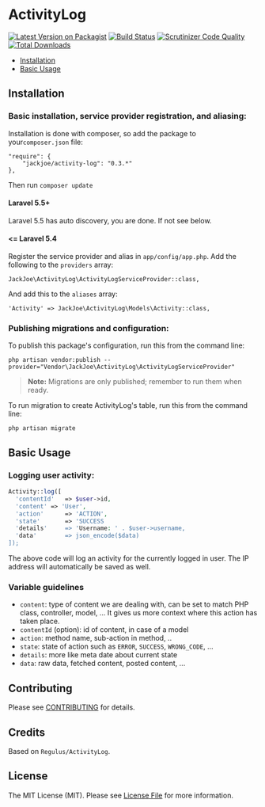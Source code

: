 # ActivityLog

[![Latest Version on Packagist](https://img.shields.io/packagist/v/jackjoe/activity-log.svg?style=flat-square)](https://packagist.org/packages/jackjoe/activity-log)
[![Build Status](https://travis-ci.org/jackjoe/activity-log.svg?branch=master)](https://travis-ci.org/jackjoe/activity-log)
[![Scrutinizer Code Quality](https://scrutinizer-ci.com/g/jackjoe/activity-log/badges/quality-score.png?b=master)](https://scrutinizer-ci.com/g/jackjoe/activity-log/?branch=master)
[![Total Downloads](https://img.shields.io/packagist/dt/jackjoe/activity-log.svg?style=flat-square)](https://packagist.org/packages/jackjoe/activity-log)

* [Installation](#installation)
* [Basic Usage](#basic-usage)

<a name="installation"></a>

## Installation

### Basic installation, service provider registration, and aliasing:

Installation is done with composer, so add the package to your`composer.json`
file:

    "require": {
    	"jackjoe/activity-log": "0.3.*"
    },

Then run `composer update`

#### Laravel 5.5+

Laravel 5.5 has auto discovery, you are done. If not see below.

#### <= Laravel 5.4

Register the service provider and alias in `app/config/app.php`. Add the
following to the `providers` array:

    JackJoe\ActivityLog\ActivityLogServiceProvider::class,

And add this to the `aliases` array:

    'Activity' => JackJoe\ActivityLog\Models\Activity::class,

### Publishing migrations and configuration:

To publish this package's configuration, run this from the command line:

    php artisan vendor:publish --provider="Vendor\JackJoe\ActivityLog\ActivityLogServiceProvider"

> **Note:** Migrations are only published; remember to run them when ready.

To run migration to create ActivityLog's table, run this from the command line:

    php artisan migrate

<a name="basic-usage"></a>

## Basic Usage

### Logging user activity:

```php
Activity::log([
  'contentId'   => $user->id,
  'content' => 'User',
  'action'      => 'ACTION',
  'state'       => 'SUCCESS
  'details'     => 'Username: ' . $user->username,
  'data'        => json_encode($data)
]);
```

The above code will log an activity for the currently logged in user. The IP
address will automatically be saved as well.

### Variable guidelines

* `content`: type of content we are dealing with, can be set to match PHP class,
  controller, model, ... It gives us more context where this action has taken
  place.
* `contentId` (option): id of content, in case of a model
* `action`: method name, sub-action in method, ..
* `state`: state of action such as `ERROR`, `SUCCESS`, `WRONG_CODE`, ...
* `details`: more like meta date about current state
* `data`: raw data, fetched content, posted content, ...

## Contributing

Please see [CONTRIBUTING](CONTRIBUTING.md) for details.

## Credits

Based on `Regulus/ActivityLog`.

## License

The MIT License (MIT). Please see [License File](LICENSE.md) for more
information.
